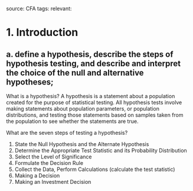 source: CFA
tags: 
relevant: 

# 1. Introduction

## a. define a hypothesis, describe the steps of hypothesis testing, and describe and interpret the choice of the null and alternative hypotheses;

What is a hypothesis?
A hypothesis is a statement about a population created for the purpose of statistical testing. All hypothesis tests involve making statements about population parameters, or population distributions, and testing those statements based on samples taken from the population to see whether the statements are true.

What are the seven steps of testing a hypothesis?
1. State the Null Hypothesis and the Alternate Hypothesis
2. Determine the Appropriate Test Statistic and its Probability Distribution
3. Select the Level of Significance
4. Formulate the Decision Rule
5. Collect the Data, Perform Calculations (calculate the test statistic)
6. Making a Decision
7. Making an Investment Decision

